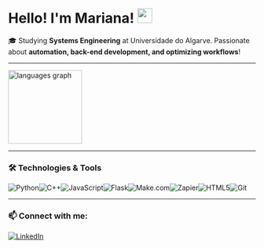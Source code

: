 

# Hello! I'm Mariana! <img src="https://raw.githubusercontent.com/MartinHeinz/MartinHeinz/master/wave.gif" width="30px">


🎓 Studying **Systems Engineering** at Universidade do Algarve. Passionate about **automation, back-end development, and optimizing workflows**!

---

<img src="https://github-readme-stats.vercel.app/api/top-langs?username=marianacondef&locale=en&hide_title=false&layout=compact&card_width=320&langs_count=5&theme=tokyonight&hide_border=true&order=2" height="150" alt="languages graph"  />

---

### 🛠️ Technologies & Tools 

![Python](https://img.shields.io/badge/python-3670A0?style=for-the-badge&logo=python&logoColor=ffdd54)![C++](https://img.shields.io/badge/c++-%2300599C.svg?style=for-the-badge&logo=c%2B%2B&logoColor=white)![JavaScript](https://img.shields.io/badge/javascript-%23323330.svg?style=for-the-badge&logo=javascript&logoColor=%23F7DF1E)![Flask](https://img.shields.io/badge/flask-%23000.svg?style=for-the-badge&logo=flask&logoColor=white)![Make.com](https://img.shields.io/badge/Make.com-%2300599C.svg?style=for-the-badge&logo=make&logoColor=white)![Zapier](https://img.shields.io/badge/Zapier-FF4A00?style=for-the-badge&logo=zapier&logoColor=white)![HTML5](https://img.shields.io/badge/html5-%23E34F26.svg?style=for-the-badge&logo=html5&logoColor=white)![Git](https://img.shields.io/badge/git-%23F05033.svg?style=for-the-badge&logo=git&logoColor=white)  

---

### 📫 Connect with me:

[![LinkedIn](https://img.shields.io/badge/linkedin-%230077B5.svg?style=for-the-badge&logo=linkedin&logoColor=white)](https://www.linkedin.com/in/yourprofile/)  
